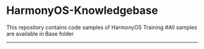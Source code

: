 # HarmonyOS-Knowledgebase
This repository contains code samples of HarmonyOS Training
#All samples are available in Base folder

-------------------------------------------

